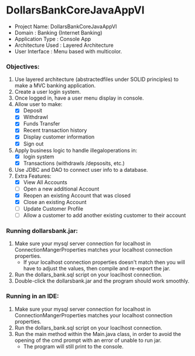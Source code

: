 # DollarsBankCoreJavaAppVl
- Project Name: DollarsBankCoreJavaAppVl
- Domain : Banking {Internet Banking)
- Application Type : Console App
- Architecture Used : Layered Architecture
- User Interface : Menu based with multicolor.

### Objectives:
1. Use layered architecture (abstractedfiles under SOLID principles) to make a MVC banking application.
2. Create a user login system.
3. Once logged in, have a user menu display in console.
4. Allow user to make:
   - [x] Deposit
   - [x] Withdrawl
   - [x] Funds Transfer
   - [x] Recent transaction history
   - [x] Display customer information
   - [x] Sign out
5. Apply business logic to handle illegaloperations in:
   - [x] login system
   - [x] Transactions (withdrawls /depsosits, etc.)
6. Use JDBC and DAO to connect user info to a database.
7. Extra Features:
   - [x] View All Accounts
   - [ ] Open a new additional Account
   - [x] Reopen an existing Account that was closed
   - [x] Close an existing Account
   - [ ] Update Customer Profile
   - [ ] Allow a customer to add another existing customer to their account

### Running dollarsbank.jar:
1. Make sure your mysql server connection for localhost in ConnectionMangerProperties matches your localhost connection properties.
   - If your localhost connection properties doesn't match then you will have to adjust the values, then compile and re-export the jar.
2. Run the dollars_bank.sql script on your loaclhost connection.
3. Double-click the dollarsbank.jar and the program should work smoothly.

### Running in an IDE:
1. Make sure your mysql server connection for localhost in ConnectionMangerProperties matches your localhost connection properties.
2. Run the dollars_bank.sql script on your loaclhost connection.
3. Run the main method within the Main.java class, in order to avoid the opening of the cmd prompt with an error of unable to run jar.
   - The program will still print to the console.
